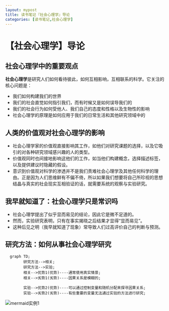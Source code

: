 ```yaml
---
layout: mypost
title: 读书笔记『社会心理学』导论
categories: [读书笔记,社会心理学]
---
```

# 【社会心理学】导论

## 社会心理学中的重要观点

**社会心理学**是研究人们如何看待彼此，如何互相影响，互相联系的科学。它关注的核心问题是：

+ 我们如何构建我们的世界
+ 我们的社会直觉如何指引我们，而有时候又是如何误导我们的
+ 我们的社会行为如何受他人、我们自己的态度和性格以及生物性的影响
+ 社会心理学的原理是如何应用于我们的日常生活和其他研究领域中的

## 人类的价值观对社会心理学的影响

+ 社会心理学家的价值观直接影响其工作，如他们对研究课题的选择，以及它吸引的对各种研究领域感兴趣的人的类型。
+ 价值观同时也间接地影响这他们的工作，如当他们构建概念，选择描述标签，以及提供建议时隐藏的假设。
+ 意识到价值观对科学的渗透并不是我们责难社会心理学及其他任何科学的理由。正是因为人们思维鲜有不偏不倚，所以如果我们想要将自己所珍视的思想结晶与真实的社会现实互相验证的话，就需要系统的观察与实验研究。

## 我早就知道了：社会心理学只是常识吗

+ 社会心理学提出了似乎显而易见的结论，因此它是微不足道的。
+ 然而，实验研究表明，只有在事实揭晓之后结果才显得“显而易见”。
+ 这种后见之明（我早就知道了现象）常导致人们过高评价自己的判断与预测。

## 研究方法：如何从事社会心理学研究

```mermaid
  graph TD;
        研究方法-->相关;
        研究方法-->实验;
        相关-->优势1(优势)----通常使用真实情景;
        相关-->劣势1(劣势)----因果关系是模糊的;

        实验-->优势2(优势)----可以通过控制变量和随机分配来探寻因果关系;
        实验-->劣势2(劣势)----有些重要的变量无法通过实验的方法进行研究;

```
![mermaid实例1](2023-07-20-00-18-25.png)
